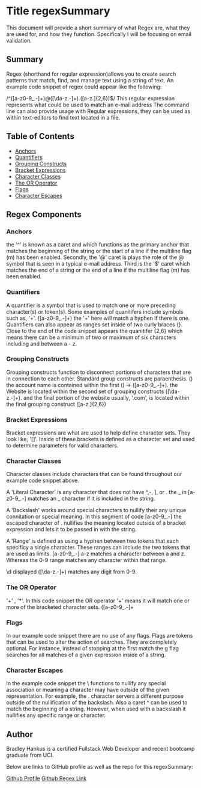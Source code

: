 # Title regexSummary

This document will provide a short summary of what Regex are, what they are used for, and how they function. Specifically I will be focusing on email validation.

## Summary
Regex (shorthand for regular expression)allows you to create search patterns that match, find, and manage text using a string of text. An example code snippet of regex could appear like the following:

/^([a-z0-9_\.-]+)@([\da-z\.-]+)\.([a-z\.]{2,6})$/
This regular expression represents what could be used to match an e-mail address
The command line can also provide usage with Regular expressions, they can be used as within text-editors to find text located in a file.
## Table of Contents

- [Anchors](#anchors)
- [Quantifiers](#quantifiers)
- [Grouping Constructs](#grouping-constructs)
- [Bracket Expressions](#bracket-expressions)
- [Character Classes](#character-classes)
- [The OR Operator](#the-or-operator)
- [Flags](#flags)
- [Character Escapes](#character-escapes)

## Regex Components

### Anchors

the '^' is known as a caret and which functions as the primary anchor that matches the beginning of the string or the start of a line if the multiline flag (m) has been enabled. Secondly, the '@' caret is plays the role of  the @ symbol that is seen in a typical e-mail address. Third is the '$' caret which matches the end of a string or the end of a line if the multiline flag (m) has been enabled.


### Quantifiers

A quantifier is a symbol that is used to match one or more preceding character(s) or token(s). Some examples of quanitifers include symbols such as, '+'. ([a-z0-9_\.-]+) the '+' here will match a hyphen if there is one. Quantifiers can also appear as ranges set inside of two curly braces {}. Close to the end of the code snippet appears the quanitifer {2,6} which means there can be a minimum of two or maximum of six characters including and between a - z.

### Grouping Constructs

Grouping constructs function to disconnect portions of characters that are in connection to each other. Standard group constructs are paraenthesis. () the account name is contained within the first () -> ([a-z0-9_\.-]+). the Website is located within the second set of grouping constructs ([\da-z\.-]+). and the final portion of the website usually, '.com', is located within the final grouping construct ([a-z\.]{2,6})

### Bracket Expressions

Bracket expressions are what are used to help define character sets. They look like, '[]'. Inside of these brackets is defined as a character set and used to determine parameters for valid characters.

### Character Classes

Character classes include characters that can be found throughout our example code snippet above.

A 'Literal Character' is any character that does not have ^,-, ], or \. the _ in [a-z0-9_\.-] matches an _ character if it is included in the string.

A 'Backslash' works around special characters to nullify their any unique connitation or special meaning. In this segment of code [a-z0-9_\.-] the escaped character of . nullifies the meaning located outside of a bracket expression and lets it to be passed in with the string.

A 'Range' is defined as using a hyphen between two tokens that each specificy a single character. These ranges can include the two tokens that are used as limits. [a-z0-9_\.-] a-z matches a character between a and z. Whereas the 0-9 range matches any character within that range.

\d displayed ([\da-z\.-]+) matches any digit from 0-9.

### The OR Operator

'+' , '*'. In this code snippet the OR operator '+' means it will match one or more of the bracketed character sets. ([a-z0-9_\.-]+

### Flags

In our example code snippet there are no use of any flags. Flags are tokens that can be used to alter the action of searches. They are completely optional. For instance, instead of stopping at the first match the g flag searches for all matches of a given expression inside of a string.

### Character Escapes

In the example code snippet the \ functions to nullify any special association or meaning a character may have outside of the given representation. For example, the . character servers a different purpose outside of the nullification of the backslash. Also a caret ^ can be used to match the beginning of a string. However, when used with a backslash it nullifies any specific range or character.

## Author

Bradley Hankus is a certified Fullstack Web Developer and recent bootcamp graduate from UCI.

Below are links to GitHub profile as well as the repo for this regexSummary:

[Github Profile](https://github.com/bradleyjosephh)
[Github Regex Link](https://github.com/bradleyjosephh/regexSummary)